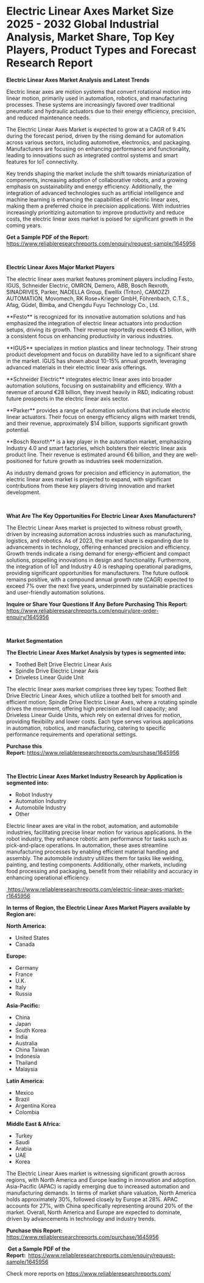 <p><h1>Electric Linear Axes Market Size 2025 - 2032 Global Industrial Analysis, Market Share, Top Key Players, Product Types and Forecast Research Report</h1></p><p><strong>Electric Linear Axes Market Analysis and Latest Trends</strong></p>
<p><p>Electric linear axes are motion systems that convert rotational motion into linear motion, primarily used in automation, robotics, and manufacturing processes. These systems are increasingly favored over traditional pneumatic and hydraulic actuators due to their energy efficiency, precision, and reduced maintenance needs.</p><p>The Electric Linear Axes Market is expected to grow at a CAGR of 9.4% during the forecast period, driven by the rising demand for automation across various sectors, including automotive, electronics, and packaging. Manufacturers are focusing on enhancing performance and functionality, leading to innovations such as integrated control systems and smart features for IoT connectivity. </p><p>Key trends shaping the market include the shift towards miniaturization of components, increasing adoption of collaborative robots, and a growing emphasis on sustainability and energy efficiency. Additionally, the integration of advanced technologies such as artificial intelligence and machine learning is enhancing the capabilities of electric linear axes, making them a preferred choice in precision applications. With industries increasingly prioritizing automation to improve productivity and reduce costs, the electric linear axes market is poised for significant growth in the coming years.</p></p>
<p><strong>Get a Sample PDF of the Report:&nbsp;</strong> <a href="https://www.reliableresearchreports.com/enquiry/request-sample/1645956?utm_campaign=3349&utm_medium=2&utm_source=Github&utm_content=ia&utm_term=29032025&utm_id=electric-linear-axes">https://www.reliableresearchreports.com/enquiry/request-sample/1645956</a></p>
<p>&nbsp;</p>
<p><strong>Electric Linear Axes Major Market Players</strong></p>
<p><p>The electric linear axes market features prominent players including Festo, IGUS, Schneider Electric, OMRON, Demero, ABB, Bosch Rexroth, SINADRIVES, Parker, NADELLA Group, Ewellix (Triton), CAMOZZI AUTOMATION, Movomech, RK Rose+Krieger GmbH, Föhrenbach, C.T.S., Afag, Güdel, Bimba, and Chengdu Fuyu Technology Co., Ltd. </p><p>**Festo** is recognized for its innovative automation solutions and has emphasized the integration of electric linear actuators into production setups, driving its growth. Their revenue reportedly exceeds €3 billion, with a consistent focus on enhancing productivity in various industries.</p><p>**IGUS** specializes in motion plastics and linear technology. Their strong product development and focus on durability have led to a significant share in the market. IGUS has shown about 10-15% annual growth, leveraging advanced materials in their electric linear axis offerings.</p><p>**Schneider Electric** integrates electric linear axes into broader automation solutions, focusing on sustainability and efficiency. With a revenue of around €28 billion, they invest heavily in R&D, indicating robust future prospects in the electric linear axis sector.</p><p>**Parker** provides a range of automation solutions that include electric linear actuators. Their focus on energy efficiency aligns with market trends, and their revenue, approximately $14 billion, supports significant growth potential.</p><p>**Bosch Rexroth** is a key player in the automation market, emphasizing Industry 4.0 and smart factories, which bolsters their electric linear axis product line. Their revenue is estimated around €6 billion, and they are well-positioned for future growth as industries seek modernization.</p><p>As industry demand grows for precision and efficiency in automation, the electric linear axes market is projected to expand, with significant contributions from these key players driving innovation and market development.</p></p>
<p>&nbsp;</p>
<p><strong>What Are The Key Opportunities For Electric Linear Axes Manufacturers?</strong></p>
<p><p>The Electric Linear Axes market is projected to witness robust growth, driven by increasing automation across industries such as manufacturing, logistics, and robotics. As of 2023, the market share is expanding due to advancements in technology, offering enhanced precision and efficiency. Growth trends indicate a rising demand for energy-efficient and compact solutions, propelling innovations in design and functionality. Furthermore, the integration of IoT and Industry 4.0 is reshaping operational paradigms, providing significant opportunities for manufacturers. The future outlook remains positive, with a compound annual growth rate (CAGR) expected to exceed 7% over the next five years, underpinned by sustainable practices and user-friendly automation solutions.</p></p>
<p><strong>Inquire or Share Your Questions If Any Before Purchasing This Report:</strong> <a href="https://www.reliableresearchreports.com/enquiry/pre-order-enquiry/1645956?utm_campaign=3349&utm_medium=2&utm_source=Github&utm_content=ia&utm_term=29032025&utm_id=electric-linear-axes">https://www.reliableresearchreports.com/enquiry/pre-order-enquiry/1645956</a></p>
<p>&nbsp;</p>
<p><strong>Market Segmentation</strong></p>
<p><strong>The Electric Linear Axes Market Analysis by types is segmented into:</strong></p>
<p><ul><li>Toothed Belt Drive Electric Linear Axis</li><li>Spindle Drive Electric Linear Axis</li><li>Driveless Linear Guide Unit</li></ul></p>
<p><p>The electric linear axes market comprises three key types: Toothed Belt Drive Electric Linear Axes, which utilize a toothed belt for smooth and efficient motion; Spindle Drive Electric Linear Axes, where a rotating spindle drives the movement, offering high precision and load capacity; and Driveless Linear Guide Units, which rely on external drives for motion, providing flexibility and lower costs. Each type serves various applications in automation, robotics, and manufacturing, catering to specific performance requirements and operational settings.</p></p>
<p><strong>Purchase this Report:&nbsp;</strong><a href="https://www.reliableresearchreports.com/purchase/1645956?utm_campaign=3349&utm_medium=2&utm_source=Github&utm_content=ia&utm_term=29032025&utm_id=electric-linear-axes">https://www.reliableresearchreports.com/purchase/1645956</a></p>
<p>&nbsp;</p>
<p><strong>The Electric Linear Axes Market Industry Research by Application is segmented into:</strong></p>
<p><ul><li>Robot Industry</li><li>Automation Industry</li><li>Automobile Industry</li><li>Other</li></ul></p>
<p><p>Electric linear axes are vital in the robot, automation, and automobile industries, facilitating precise linear motion for various applications. In the robot industry, they enhance robotic arm performance for tasks such as pick-and-place operations. In automation, these axes streamline manufacturing processes by enabling efficient material handling and assembly. The automobile industry utilizes them for tasks like welding, painting, and testing components. Additionally, other markets, including food processing and packaging, benefit from their reliability and accuracy in enhancing operational efficiency.</p></p>
<p><a href="https://www.reliableresearchreports.com/electric-linear-axes-market-r1645956?utm_campaign=3349&utm_medium=2&utm_source=Github&utm_content=ia&utm_term=29032025&utm_id=electric-linear-axes">&nbsp;https://www.reliableresearchreports.com/electric-linear-axes-market-r1645956</a></p>
<p><strong>In terms of Region, the Electric Linear Axes Market Players available by Region are:</strong></p>
<p>
    <p> <strong> North America: </strong>
        <ul>
            <li>United States</li>
            <li>Canada</li>
        </ul>
        </p> 
    <p> <strong> Europe: </strong>
        <ul>
            <li>Germany</li>
            <li>France</li>
            <li>U.K.</li>
            <li>Italy</li>
            <li>Russia</li>
        </ul>
        </p> 
    <p> <strong> Asia-Pacific: </strong>
        <ul>
            <li>China</li>
            <li>Japan</li>
            <li>South Korea</li>
            <li>India</li>
            <li>Australia</li>
            <li>China Taiwan</li>
            <li>Indonesia</li>
            <li>Thailand</li>
            <li>Malaysia</li>
        </ul>
        </p> 
    <p> <strong> Latin America: </strong>
        <ul>
            <li>Mexico</li>
            <li>Brazil</li>
            <li>Argentina Korea</li>
            <li>Colombia</li>
        </ul>
        </p> 
    <p> <strong> Middle East & Africa: </strong>
        <ul>
            <li>Turkey</li>
            <li>Saudi</li>
            <li>Arabia</li>
            <li>UAE</li>
            <li>Korea</li>
        </ul>
    </p>
    </p>
<p><p>The Electric Linear Axes market is witnessing significant growth across regions, with North America and Europe leading in innovation and adoption. Asia-Pacific (APAC) is rapidly emerging due to increased automation and manufacturing demands. In terms of market share valuation, North America holds approximately 30%, followed closely by Europe at 28%. APAC accounts for 27%, with China specifically representing around 20% of the market. Overall, North America and Europe are expected to dominate, driven by advancements in technology and industry trends.</p></p>
<p><strong>Purchase this Report: </strong><a href="https://www.reliableresearchreports.com/purchase/1645956?utm_campaign=3349&utm_medium=2&utm_source=Github&utm_content=ia&utm_term=29032025&utm_id=electric-linear-axes">https://www.reliableresearchreports.com/purchase/1645956</a></p>
<p>&nbsp;<strong>Get a Sample PDF of the Report:&nbsp;&nbsp;</strong><a href="https://www.reliableresearchreports.com/enquiry/request-sample/1645956?utm_campaign=3349&utm_medium=2&utm_source=Github&utm_content=ia&utm_term=29032025&utm_id=electric-linear-axes">https://www.reliableresearchreports.com/enquiry/request-sample/1645956</a></p>
<p><strong></strong></p>
<p>Check more reports on <a href="https://www.reliableresearchreports.com/?utm_campaign=3349&utm_medium=2&utm_source=Github&utm_content=ia&utm_term=29032025&utm_id=electric-linear-axes">https://www.reliableresearchreports.com/</a></p>